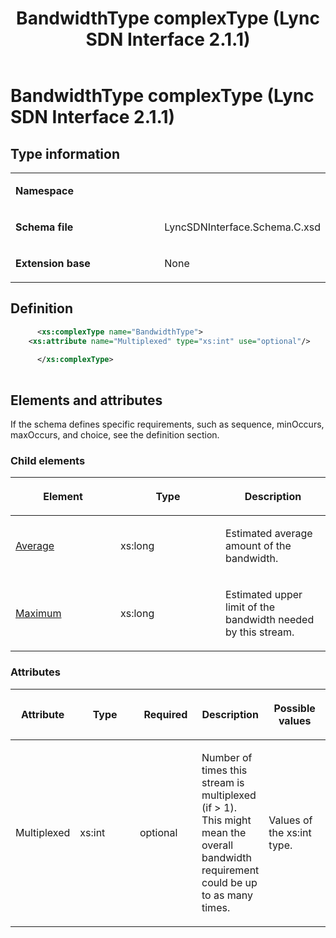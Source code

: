 ﻿---
title: BandwidthType complexType (Lync SDN Interface 2.1.1)
TOCTitle: BandwidthType complexType
ms:assetid: 5d4e8631-5956-03b2-e971-99f1c9e48842
ms:mtpsurl: https://msdn.microsoft.com/en-us/library/Dn912845(v=office.15)
ms:contentKeyID: 64127013
ms.date: 02/16/2015
mtps_version: v=office.15
dev_langs:
- xml
---

# BandwidthType complexType (Lync SDN Interface 2.1.1)


## Type information

<table>
<colgroup>
<col style="width: 50%" />
<col style="width: 50%" />
</colgroup>
<tbody>
<tr class="odd">
<td><p><strong>Namespace</strong></p></td>
<td><p></p></td>
</tr>
<tr class="even">
<td><p><strong>Schema file</strong></p></td>
<td><p>LyncSDNInterface.Schema.C.xsd</p></td>
</tr>
<tr class="odd">
<td><p><strong>Extension base</strong></p></td>
<td><p>None</p></td>
</tr>
</tbody>
</table>


## Definition

```xml
      <xs:complexType name="BandwidthType">
    <xs:attribute name="Multiplexed" type="xs:int" use="optional"/>
  
      </xs:complexType>
      
```

## Elements and attributes

If the schema defines specific requirements, such as sequence, minOccurs, maxOccurs, and choice, see the definition section.

### Child elements

<table>
<colgroup>
<col style="width: 33%" />
<col style="width: 33%" />
<col style="width: 33%" />
</colgroup>
<thead>
<tr class="header">
<th><p>Element</p></th>
<th><p>Type</p></th>
<th><p>Description</p></th>
</tr>
</thead>
<tbody>
<tr class="odd">
<td><p><a href="average-element-bandwidthtype-complextype-lync-sdn-interface-2-1-1.md">Average</a></p></td>
<td><p>xs:long</p></td>
<td><p>Estimated average amount of the bandwidth.</p></td>
</tr>
<tr class="even">
<td><p><a href="maximum-element-bandwidthtype-complextype-lync-sdn-interface-2-1-1.md">Maximum</a></p></td>
<td><p>xs:long</p></td>
<td><p>Estimated upper limit of the bandwidth needed by this stream.</p></td>
</tr>
</tbody>
</table>


### Attributes

<table>
<colgroup>
<col style="width: 20%" />
<col style="width: 20%" />
<col style="width: 20%" />
<col style="width: 20%" />
<col style="width: 20%" />
</colgroup>
<thead>
<tr class="header">
<th><p>Attribute</p></th>
<th><p>Type</p></th>
<th><p>Required</p></th>
<th><p>Description</p></th>
<th><p>Possible values</p></th>
</tr>
</thead>
<tbody>
<tr class="odd">
<td><p>Multiplexed</p></td>
<td><p>xs:int</p></td>
<td><p>optional</p></td>
<td><p>Number of times this stream is multiplexed (if &gt; 1). This might mean the overall bandwidth requirement could be up to as many times.</p></td>
<td><p>Values of the xs:int type.</p></td>
</tr>
</tbody>
</table>

